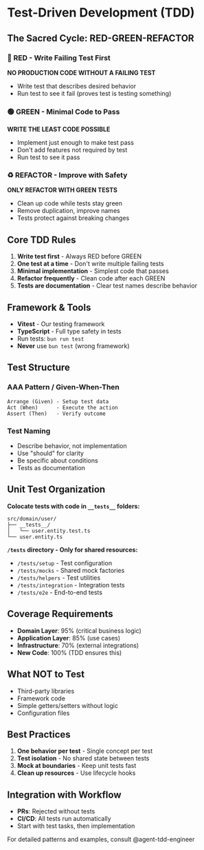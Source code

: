 # Test-Driven Development (TDD)

## The Sacred Cycle: RED-GREEN-REFACTOR

### 🔴 RED - Write Failing Test First

**NO PRODUCTION CODE WITHOUT A FAILING TEST**

- Write test that describes desired behavior
- Run test to see it fail (proves test is testing something)

### 🟢 GREEN - Minimal Code to Pass

**WRITE THE LEAST CODE POSSIBLE**

- Implement just enough to make test pass
- Don't add features not required by test
- Run test to see it pass

### ♻️ REFACTOR - Improve with Safety

**ONLY REFACTOR WITH GREEN TESTS**

- Clean up code while tests stay green
- Remove duplication, improve names
- Tests protect against breaking changes

## Core TDD Rules

1. **Write test first** - Always RED before GREEN
2. **One test at a time** - Don't write multiple failing tests
3. **Minimal implementation** - Simplest code that passes
4. **Refactor frequently** - Clean code after each GREEN
5. **Tests are documentation** - Clear test names describe behavior

## Framework & Tools

- **Vitest** - Our testing framework
- **TypeScript** - Full type safety in tests
- Run tests: `bun run test`
- **Never** use `bun test` (wrong framework)

## Test Structure

### AAA Pattern / Given-When-Then

```
Arrange (Given) - Setup test data
Act (When)      - Execute the action
Assert (Then)   - Verify outcome
```

### Test Naming

- Describe behavior, not implementation
- Use "should" for clarity
- Be specific about conditions
- Tests as documentation

## Unit Test Organization

**Colocate tests with code in `__tests__` folders:**

```
src/domain/user/
├── __tests__/
│   └── user.entity.test.ts
└── user.entity.ts
```

**`/tests` directory - Only for shared resources:**

- `/tests/setup` - Test configuration
- `/tests/mocks` - Shared mock factories
- `/tests/helpers` - Test utilities
- `/tests/integration` - Integration tests
- `/tests/e2e` - End-to-end tests

## Coverage Requirements

- **Domain Layer**: 95% (critical business logic)
- **Application Layer**: 85% (use cases)
- **Infrastructure**: 70% (external integrations)
- **New Code**: 100% (TDD ensures this)

## What NOT to Test

- Third-party libraries
- Framework code
- Simple getters/setters without logic
- Configuration files

## Best Practices

1. **One behavior per test** - Single concept per test
2. **Test isolation** - No shared state between tests
3. **Mock at boundaries** - Keep unit tests fast
4. **Clean up resources** - Use lifecycle hooks

## Integration with Workflow

- **PRs**: Rejected without tests
- **CI/CD**: All tests run automatically
- Start with test tasks, then implementation

For detailed patterns and examples, consult @agent-tdd-engineer
